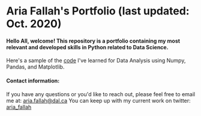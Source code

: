 # Aria Fallah's Portfolio (last updated: Oct. 2020)
#### Hello All, welcome! This repository is a portfolio containing my most relevant and developed skills in Python related to Data Science. 

Here's a sample of the [code](intro_py_portfolio.md) I've learned for Data Analysis using Numpy, Pandas, and Matplotlib. 

#### Contact information:
If you have any questions or you'd like to reach out, please feel free to email me at: [aria.fallah@dal.ca](mailto:aria.fallah@dal.ca)
You can keep up with my current work on twitter: [aria_fallah](https://twitter.com/aria_fallah)

